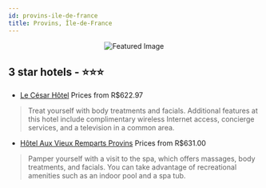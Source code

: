 ```yaml
---
id: provins-ile-de-france
title: Provins, Île-de-France
---
```


<center><img src="https://i.travelapi.com/hotels/5000000/5000000/4995700/4995641/8e650e9d_z.jpg" alt="Featured Image" /></center>


##  3 star hotels - ⭐️⭐️⭐️

-    [Le César Hôtel](https://us.hurb.com/hotels/provins/le-cesar-hotel-JNP-JP349969?cmp=18055) Prices from R$622.97
   > Treat yourself with body treatments and facials. Additional features at this hotel include complimentary wireless Internet access, concierge services, and a television in a common area.
-    [Hôtel Aux Vieux Remparts Provins](https://us.hurb.com/hotels/provins/hotel-aux-vieux-remparts-provins-JNP-JP736752?cmp=18055) Prices from R$631.00
   > Pamper yourself with a visit to the spa, which offers massages, body treatments, and facials. You can take advantage of recreational amenities such as an indoor pool and a spa tub.
